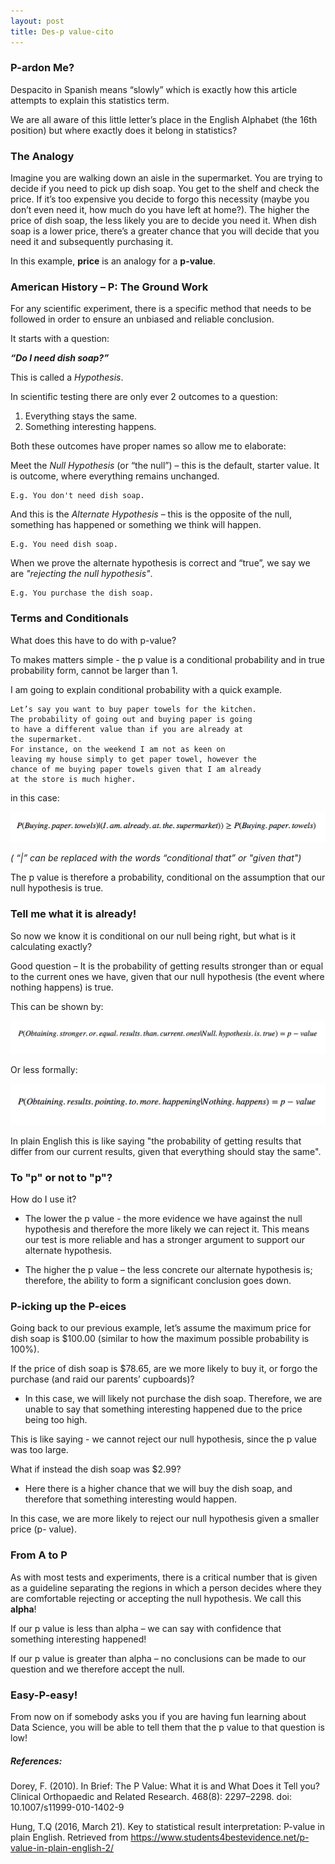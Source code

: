 ```yaml
---
layout: post
title: Des-p value-cito
---
```

### P-ardon Me?
Despacito in Spanish means “slowly” which is exactly how this article attempts to explain this statistics term. 

We are all aware of this little letter’s place in the English Alphabet (the 16th position) but where exactly does it belong in statistics? 


### The Analogy

Imagine you are walking down an aisle in the supermarket. You are trying to decide if you need to pick up dish soap. You get to the shelf and check the price. If it’s too expensive you decide to forgo this necessity (maybe you don’t even need it, how much do you have left at home?).  The higher the price of dish soap, the less likely you are to decide you need it. When dish soap is a lower price, there’s a greater chance that you will decide that you need it and subsequently purchasing it. 

In this example, **price** is an analogy for a **p-value**. 


### American History – P:  The Ground Work

For any scientific experiment, there is a specific method that needs to be followed in order to ensure an unbiased and reliable conclusion. 

It starts with a question: 

**_“Do I need dish soap?”_**

This is called a *Hypothesis*. 

In scientific testing there are only ever 2 outcomes to a question:  

1. Everything stays the same.
2. Something interesting happens. 

Both these outcomes have proper names so allow me to elaborate: 

Meet the *Null Hypothesis* (or “the null”) – this is the default, starter value. It is outcome, where everything remains unchanged. 

    E.g. You don't need dish soap. 

And this is the *Alternate Hypothesis* – this is the opposite of the null, something has happened or something we think will happen. 

    E.g. You need dish soap.

When we prove the alternate hypothesis is correct and “true”, we say we are *"rejecting the null hypothesis"*. 

    E.g. You purchase the dish soap.


### Terms and Conditionals 

What does this have to do with p-value?  

To makes matters simple - the p value is a conditional probability and in true probability form, cannot be larger than 1. 

I am going to explain conditional probability with a quick example.

    Let’s say you want to buy paper towels for the kitchen. 
    The probability of going out and buying paper is going 
    to have a different value than if you are already at 
    the supermarket.
    For instance, on the weekend I am not as keen on 
    leaving my house simply to get paper towel, however the
    chance of me buying paper towels given that I am already
    at the store is much higher. 

in this case:

<img src="https://github.com/hfboyce/hfboyce.github.io/blob/master/_posts/Conditional-image1.png?raw=true">  

*( “|”  can be replaced with the words “conditional that” or "given that")* 

The p value is therefore a probability, conditional on the assumption that our null hypothesis is true. 


### Tell me what it is already! 

So now we know it is conditional on our null being right, but what is it calculating exactly? 

Good question – It is the probability of getting results stronger than or equal to the current ones we have, given that our null hypothesis (the event where nothing happens) is true. 

This can be shown by:

<img src="https://github.com/hfboyce/hfboyce.github.io/blob/master/_posts/Conditional-image2.png?raw=true">

Or less formally: 

<img src="https://github.com/hfboyce/hfboyce.github.io/blob/master/_posts/Conditional-image3.png?raw=true">

In plain English this is like saying "the probability of getting results that differ from our current results, given that everything should stay the same". 


### To "p" or not to "p"? 

How do I use it?

* The lower the p value - the more evidence we have against the null hypothesis and therefore the more likely we can reject it.
This means our test is more reliable and has a stronger argument to support our alternate hypothesis. 

* The higher the p value – the less concrete our alternate hypothesis is; therefore, the ability to form a significant conclusion goes down. 


### P-icking up the P-eices 

Going back to our previous example, let’s assume the maximum price for dish soap is $100.00 (similar to how the maximum possible probability is 100%). 

If the price of dish soap is $78.65, are we more likely to buy it, or forgo the purchase (and raid our parents’ cupboards)?

-	In this case, we will likely not purchase the dish soap. Therefore, we are unable to say that something interesting happened due to the price being too high.

This is like saying - we cannot reject our null hypothesis, since the p value was too large. 

What if instead the dish soap was $2.99?

-	Here there is a higher chance that we will buy the dish soap, and therefore that something interesting would happen. 

In this case, we are more likely to reject our null hypothesis given a smaller price (p- value). 


### From A to P

As with most tests and experiments, there is a critical number that is given as a guideline separating the regions in which a person decides where they are comfortable rejecting or accepting the null hypothesis.  We call this **alpha**! 

If our p value is less than alpha – we can say with confidence that something interesting happened! 

If our p value is greater than alpha – no conclusions can be made to our question and we therefore accept the null.


### Easy-P-easy!

From now on if somebody asks you if you are having fun learning about Data Science, you will be able to tell them that the p value to that question is low! 



##### References: 

Dorey, F. (2010). In Brief: The P Value: What it is and What Does it Tell you? Clinical Orthopaedic and Related Research. 468(8): 2297–2298. doi:  10.1007/s11999-010-1402-9

Hung, T.Q (2016, March 21). Key to statistical result interpretation: P-value in plain English. Retrieved from https://www.students4bestevidence.net/p-value-in-plain-english-2/
